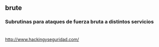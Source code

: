 ## brute

### Subrutinas para ataques de fuerza bruta a distintos servicios





#
http://www.hackingyseguridad.com/
# 



